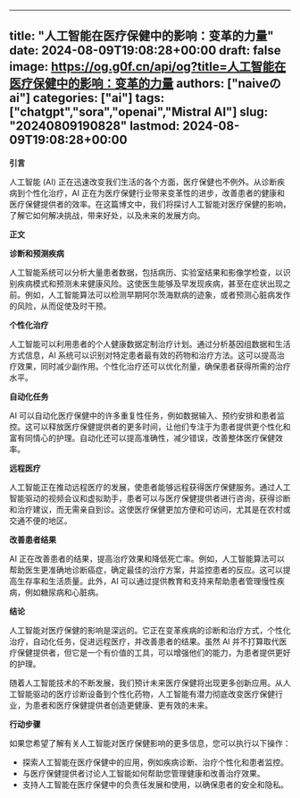 
---
title: "人工智能在医疗保健中的影响：变革的力量"
date: 2024-08-09T19:08:28+00:00
draft: false
image: https://og.g0f.cn/api/og?title=人工智能在医疗保健中的影响：变革的力量
authors: ["naiveのai"]
categories: ["ai"]
tags: ["chatgpt","sora","openai","Mistral AI"]
slug: "20240809190828"
lastmod: 2024-08-09T19:08:28+00:00
---
**引言**

人工智能 (AI) 正在迅速改变我们生活的各个方面，医疗保健也不例外。从诊断疾病到个性化治疗，AI 正在为医疗保健行业带来变革性的进步，改善患者的健康和医疗保健提供者的效率。在这篇博文中，我们将探讨人工智能对医疗保健的影响，了解它如何解决挑战，带来好处，以及未来的发展方向。

**正文**

**诊断和预测疾病**

人工智能系统可以分析大量患者数据，包括病历、实验室结果和影像学检查，以识别疾病模式和预测未来健康风险。这使医生能够及早发现疾病，甚至在症状出现之前。例如，人工智能算法可以检测早期阿尔茨海默病的迹象，或者预测心脏病发作的风险，从而促使及时干预。

**个性化治疗**

人工智能可以利用患者的个人健康数据定制治疗计划。通过分析基因组数据和生活方式信息，AI 系统可以识别对特定患者最有效的药物和治疗方法。这可以提高治疗效果，同时减少副作用。个性化治疗还可以优化剂量，确保患者获得所需的治疗水平。

**自动化任务**

AI 可以自动化医疗保健中的许多重复性任务，例如数据输入、预约安排和患者监控。这可以释放医疗保健提供者的更多时间，让他们专注于为患者提供更个性化和富有同情心的护理。自动化还可以提高准确性，减少错误，改善整体医疗保健效率。

**远程医疗**

人工智能正在推动远程医疗的发展，使患者能够远程获得医疗保健服务。通过人工智能驱动的视频会议和虚拟助手，患者可以与医疗保健提供者进行咨询，获得诊断和治疗建议，而无需亲自到诊。这使医疗保健更加方便和可访问，尤其是在农村或交通不便的地区。

**改善患者结果**

AI 正在改善患者的结果，提高治疗效果和降低死亡率。例如，人工智能算法可以帮助医生更准确地诊断癌症，确定最佳的治疗方案，并监控患者的反应。这可以提高生存率和生活质量。此外，AI 可以通过提供教育和支持来帮助患者管理慢性疾病，例如糖尿病和心脏病。

**结论**

人工智能对医疗保健的影响是深远的。它正在变革疾病的诊断和治疗方式，个性化治疗，自动化任务，促进远程医疗，并改善患者的结果。虽然 AI 并不打算取代医疗保健提供者，但它是一个有价值的工具，可以增强他们的能力，为患者提供更好的护理。

随着人工智能技术的不断发展，我们预计未来医疗保健将出现更多创新应用。从人工智能驱动的医疗诊断设备到个性化药物，人工智能有潜力彻底改变医疗保健行业，为患者和医疗保健提供者创造更健康、更有效的未来。

**行动步骤**

如果您希望了解有关人工智能对医疗保健影响的更多信息，您可以执行以下操作：

* 探索人工智能在医疗保健中的应用，例如疾病诊断、治疗个性化和患者监控。
* 与医疗保健提供者讨论人工智能如何帮助您管理健康和改善治疗效果。
* 支持人工智能在医疗保健中的负责任发展和使用，以确保患者的安全和隐私。